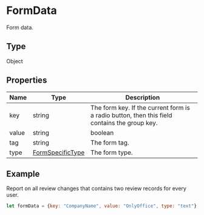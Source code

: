 # FormData

Form data.

## Type

Object

## Properties

| Name | Type | Description |
| ---- | ---- | ----------- |
| key | string | The form key. If the current form is a radio button, then this field contains the group key. |
| value | string | boolean | The current field value. |
| tag | string | The form tag. |
| type | [FormSpecificType](../../Enumeration/FormSpecificType.md) | The form type. |


## Example

Report on all review changes that contains two review records for every user.

```javascript
let formData = {key: "CompanyName", value: "OnlyOffice", type: "text"};
```
